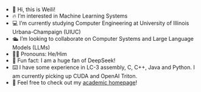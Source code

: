 - 👋 Hi, this is Weili!
- 🔥 I’m interested in Machine Learning Systems
- 💻 I’m currently studying Computer Engineering at University of Illinois Urbana-Champaign (UIUC)
- 🛳️ I’m looking to collaborate on Computer Systems and Large Language Models (LLMs)
- 🙋‍♂️ Pronouns: He/Him
- 🐳 Fun fact: I am a huge fan of DeepSeek!
- ⌨️ I have some experience in LC-3 assembly, C, C++, Java and Python. I am currently picking up CUDA and OpenAI Triton.
- 🤗 Feel free to check out my [academic homepage](https://weili-0234.github.io/)!
<!---
Weili-0234/Weili-0234 is a ✨ special ✨ repository because its `README.md` (this file) appears on your GitHub profile.
You can click the Preview link to take a look at your changes.
--->
